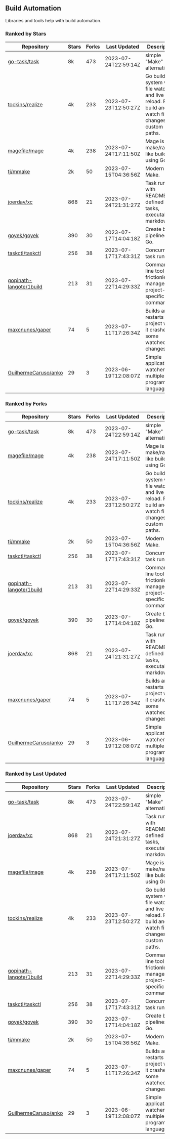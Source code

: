## Build Automation

Libraries and tools help with build automation.

### Ranked by Stars

| Repository | Stars | Forks | Last Updated | Description | 
|------------|-------|-------|--------------|-------------|
| [go-task/task](https://github.com/go-task/task) | 8k | 473 | 2023-07-24T22:59:14Z |  simple "Make" alternative. |
| [tockins/realize](https://github.com/tockins/realize) | 4k | 233 | 2023-07-23T12:50:27Z |  Go build a system with file watchers and live to reload. Run, build and watch file changes with custom paths. |
| [magefile/mage](https://github.com/magefile/mage) | 4k | 238 | 2023-07-24T17:11:50Z |  Mage is a make/rake-like build tool using Go. |
| [tj/mmake](https://github.com/tj/mmake) | 2k | 50 | 2023-07-15T04:36:56Z |  Modern Make. |
| [joerdav/xc](https://github.com/joerdav/xc) | 868 | 21 | 2023-07-24T21:31:27Z |  Task runner with README.md defined tasks, executable markdown. |
| [goyek/goyek](https://github.com/goyek/goyek) | 390 | 30 | 2023-07-17T14:04:18Z |  Create build pipelines in Go. |
| [taskctl/taskctl](https://github.com/taskctl/taskctl) | 256 | 38 | 2023-07-17T17:43:31Z |  Concurrent task runner. |
| [gopinath-langote/1build](https://github.com/gopinath-langote/1build) | 213 | 31 | 2023-07-22T14:29:33Z |  Command line tool to frictionlessly manage project-specific commands. |
| [maxcnunes/gaper](https://github.com/maxcnunes/gaper) | 74 | 5 | 2023-07-11T17:26:34Z |  Builds and restarts a Go project when it crashes or some watched file changes. |
| [GuilhermeCaruso/anko](https://github.com/GuilhermeCaruso/anko) | 29 | 3 | 2023-06-19T12:08:07Z |  Simple application watcher for multiple programming languages. |

### Ranked by Forks

| Repository | Stars | Forks | Last Updated | Description | 
|------------|-------|-------|--------------|-------------|
| [go-task/task](https://github.com/go-task/task) | 8k | 473 | 2023-07-24T22:59:14Z |  simple "Make" alternative. |
| [magefile/mage](https://github.com/magefile/mage) | 4k | 238 | 2023-07-24T17:11:50Z |  Mage is a make/rake-like build tool using Go. |
| [tockins/realize](https://github.com/tockins/realize) | 4k | 233 | 2023-07-23T12:50:27Z |  Go build a system with file watchers and live to reload. Run, build and watch file changes with custom paths. |
| [tj/mmake](https://github.com/tj/mmake) | 2k | 50 | 2023-07-15T04:36:56Z |  Modern Make. |
| [taskctl/taskctl](https://github.com/taskctl/taskctl) | 256 | 38 | 2023-07-17T17:43:31Z |  Concurrent task runner. |
| [gopinath-langote/1build](https://github.com/gopinath-langote/1build) | 213 | 31 | 2023-07-22T14:29:33Z |  Command line tool to frictionlessly manage project-specific commands. |
| [goyek/goyek](https://github.com/goyek/goyek) | 390 | 30 | 2023-07-17T14:04:18Z |  Create build pipelines in Go. |
| [joerdav/xc](https://github.com/joerdav/xc) | 868 | 21 | 2023-07-24T21:31:27Z |  Task runner with README.md defined tasks, executable markdown. |
| [maxcnunes/gaper](https://github.com/maxcnunes/gaper) | 74 | 5 | 2023-07-11T17:26:34Z |  Builds and restarts a Go project when it crashes or some watched file changes. |
| [GuilhermeCaruso/anko](https://github.com/GuilhermeCaruso/anko) | 29 | 3 | 2023-06-19T12:08:07Z |  Simple application watcher for multiple programming languages. |

### Ranked by Last Updated

| Repository | Stars | Forks | Last Updated | Description | 
|------------|-------|-------|--------------|-------------|
| [go-task/task](https://github.com/go-task/task) | 8k | 473 | 2023-07-24T22:59:14Z |  simple "Make" alternative. |
| [joerdav/xc](https://github.com/joerdav/xc) | 868 | 21 | 2023-07-24T21:31:27Z |  Task runner with README.md defined tasks, executable markdown. |
| [magefile/mage](https://github.com/magefile/mage) | 4k | 238 | 2023-07-24T17:11:50Z |  Mage is a make/rake-like build tool using Go. |
| [tockins/realize](https://github.com/tockins/realize) | 4k | 233 | 2023-07-23T12:50:27Z |  Go build a system with file watchers and live to reload. Run, build and watch file changes with custom paths. |
| [gopinath-langote/1build](https://github.com/gopinath-langote/1build) | 213 | 31 | 2023-07-22T14:29:33Z |  Command line tool to frictionlessly manage project-specific commands. |
| [taskctl/taskctl](https://github.com/taskctl/taskctl) | 256 | 38 | 2023-07-17T17:43:31Z |  Concurrent task runner. |
| [goyek/goyek](https://github.com/goyek/goyek) | 390 | 30 | 2023-07-17T14:04:18Z |  Create build pipelines in Go. |
| [tj/mmake](https://github.com/tj/mmake) | 2k | 50 | 2023-07-15T04:36:56Z |  Modern Make. |
| [maxcnunes/gaper](https://github.com/maxcnunes/gaper) | 74 | 5 | 2023-07-11T17:26:34Z |  Builds and restarts a Go project when it crashes or some watched file changes. |
| [GuilhermeCaruso/anko](https://github.com/GuilhermeCaruso/anko) | 29 | 3 | 2023-06-19T12:08:07Z |  Simple application watcher for multiple programming languages. |

